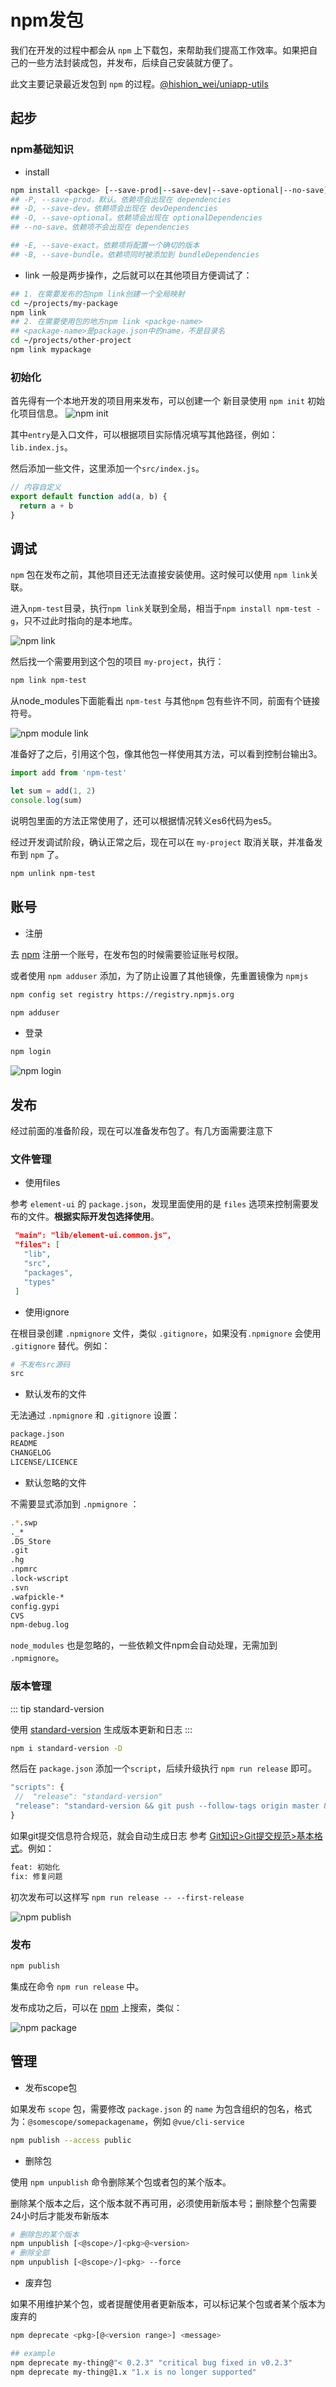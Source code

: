 # npm发包 
我们在开发的过程中都会从 ```npm``` 上下载包，来帮助我们提高工作效率。如果把自己的一些方法封装成包，并发布，后续自己安装就方便了。

此文主要记录最近发包到 ```npm``` 的过程。[@hishion_wei/uniapp-utils](https://github.com/weixisheng/uniapp-utils)

## 起步
### npm基础知识
- install
```bash
npm install <packge> [--save-prod|--save-dev|--save-optional|--no-save] [--save-exact|--save-bundle]
## -P, --save-prod，默认。依赖项会出现在 dependencies
## -D, --save-dev。依赖项会出现在 devDependencies
## -O, --save-optional。依赖项会出现在 optionalDependencies
## --no-save。依赖项不会出现在 dependencies

## -E, --save-exact。依赖项将配置一个确切的版本
## -B, --save-bundle。依赖项同时被添加到 bundleDependencies
```
- link
一般是两步操作，之后就可以在其他项目方便调试了：
```bash
## 1. 在需要发布的包npm link创建一个全局映射
cd ~/projects/my-package
npm link
## 2. 在需要使用包的地方npm link <packge-name>
## <package-name>是package.json中的name，不是目录名
cd ~/projects/other-project
npm link mypackage
```
### 初始化

首先得有一个本地开发的项目用来发布，可以创建一个 新目录使用 ```npm init``` 初始化项目信息。
![npm init](/img/npm-1.png)

其中```entry```是入口文件，可以根据项目实际情况填写其他路径，例如：```lib.index.js```。

然后添加一些文件，这里添加一个```src/index.js```。

```js
// 内容自定义
export default function add(a, b) {
  return a + b
}
```
## 调试
 ```npm``` 包在发布之前，其他项目还无法直接安装使用。这时候可以使用 ```npm link```关联。

 进入```npm-test```目录，执行```npm link```关联到全局，相当于```npm install npm-test -g```，只不过此时指向的是本地库。

 ![npm link](/img/npm-2.png)

 然后找一个需要用到这个包的项目 ```my-project```，执行：
 ```bash
 npm link npm-test
 ```

 从node_modules下面能看出 ```npm-test``` 与其他```npm``` 包有些许不同，前面有个链接符号。

 ![npm module link](/img/npm-3.png)

 准备好了之后，引用这个包，像其他包一样使用其方法，可以看到控制台输出3。

 ```js
import add from 'npm-test'

let sum = add(1, 2)
console.log(sum)
 ```

说明包里面的方法正常使用了，还可以根据情况转义es6代码为es5。

经过开发调试阶段，确认正常之后，现在可以在 ```my-project``` 取消关联，并准备发布到 ```npm``` 了。

```bash
npm unlink npm-test
```

## 账号
- 注册

去 [npm](https://www.npmjs.com/) 注册一个账号，在发布包的时候需要验证账号权限。

或者使用 ```npm adduser``` 添加，为了防止设置了其他镜像，先重置镜像为 ```npmjs```

```bash
npm config set registry https://registry.npmjs.org

npm adduser
```
- 登录
```bash
npm login
```

 ![npm login](/img/npm-4.png)

 ## 发布
 经过前面的准备阶段，现在可以准备发布包了。有几方面需要注意下
 
 ### 文件管理
- 使用files
  
参考 ```element-ui``` 的 ```package.json```，发现里面使用的是 ```files``` 选项来控制需要发布的文件。**根据实际开发包选择使用**。
 ```json
  "main": "lib/element-ui.common.js",
  "files": [
    "lib",
    "src",
    "packages",
    "types"
  ]
 ```
- 使用ignore

在根目录创建 ```.npmignore``` 文件，类似 ```.gitignore```，如果没有```.npmignore``` 会使用 ```.gitignore``` 替代。例如：

```bash
# 不发布src源码
src
```

- 默认发布的文件

无法通过 ```.npmignore``` 和 ```.gitignore``` 设置：

```bash
package.json
README
CHANGELOG
LICENSE/LICENCE
```
- 默认忽略的文件

不需要显式添加到 ```.npmignore``` ：

```bash
.*.swp
._*
.DS_Store
.git
.hg
.npmrc
.lock-wscript
.svn
.wafpickle-*
config.gypi
CVS
npm-debug.log
```
```node_modules``` 也是忽略的，一些依赖文件npm会自动处理，无需加到 ```.npmignore```。
 ### 版本管理
 ::: tip standard-version

 使用 [standard-version](https://github.com/conventional-changelog/standard-version) 生成版本更新和日志
 :::
 ```bash
 npm i standard-version -D
 ```

 然后在 ```package.json``` 添加一个```script```，后续升级执行 ```npm run release``` 即可。
 ```js
"scripts": {
  //  "release": "standard-version"
  "release": "standard-version && git push --follow-tags origin master && npm publish"
}
 ```

 如果git提交信息符合规范，就会自动生成日志
 参考 [Git知识>Git提交规范>基本格式](../git/#基本格式)。例如：
 ```bash
 feat: 初始化
 fix: 修复问题
 ```
 初次发布可以这样写 ```npm run release -- --first-release```

 ![npm publish](/img/npm-6.png)

 ### 发布

 ```bash
 npm publish
 ```

 集成在命令 ```npm run release``` 中。

 发布成功之后，可以在 [npm](https://www.npmjs.com/) 上搜索，类似：

 ![npm package](/img/npm-5.png)

## 管理

- 发布scope包

如果发布 `scope` 包，需要修改 `package.json` 的 `name` 为包含组织的包名，格式为：`@somescope/somepackagename`，例如 `@vue/cli-service`
```bash
npm publish --access public
```

- 删除包

使用 `npm unpublish` 命令删除某个包或者包的某个版本。

删除某个版本之后，这个版本就不再可用，必须使用新版本号；删除整个包需要24小时后才能发布新版本

```bash
# 删除包的某个版本
npm unpublish [<@scope>/]<pkg>@<version>
# 删除全部
npm unpublish [<@scope>/]<pkg> --force
```

- 废弃包

如果不用维护某个包，或者提醒使用者更新版本，可以标记某个包或者某个版本为废弃的

```bash
npm deprecate <pkg>[@<version range>] <message>

## example
npm deprecate my-thing@"< 0.2.3" "critical bug fixed in v0.2.3"
npm deprecate my-thing@1.x "1.x is no longer supported"
```